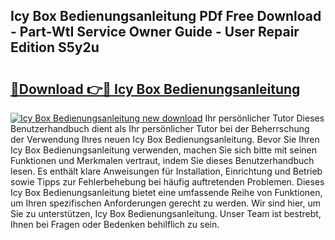 ## Icy Box Bedienungsanleitung PDf Free Download - Part-WtI Service Owner Guide - User Repair Edition S5y2u

# <h2><a href="http://df3k00y.blite.top/?on=Icy+Box+Bedienungsanleitung">🔗Download 👉🔴 Icy Box Bedienungsanleitung</a></h2>

[![Icy Box Bedienungsanleitung new download](https://i.imgur.com/lujVjoI.png)](http://df3k00y.blite.top/?on=Icy+Box+Bedienungsanleitung)
Ihr persönlicher Tutor Dieses Benutzerhandbuch dient als Ihr persönlicher Tutor bei der Beherrschung der Verwendung Ihres neuen Icy Box Bedienungsanleitung. Bevor Sie Ihren Icy Box Bedienungsanleitung verwenden, machen Sie sich bitte mit seinen Funktionen und Merkmalen vertraut, indem Sie dieses Benutzerhandbuch lesen. Es enthält klare Anweisungen für Installation, Einrichtung und Betrieb sowie Tipps zur Fehlerbehebung bei häufig auftretenden Problemen. Dieses Icy Box Bedienungsanleitung bietet eine umfassende Reihe von Funktionen, um Ihren spezifischen Anforderungen gerecht zu werden. Wir sind hier, um Sie zu unterstützen, Icy Box Bedienungsanleitung. Unser Team ist bestrebt, Ihnen bei Fragen oder Bedenken behilflich zu sein.
